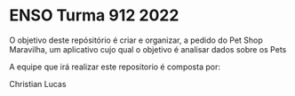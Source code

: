 # ENSO Turma 912 2022

 O objetivo deste repósitório é criar e organizar, a pedido do Pet Shop Maravilha, um aplicativo cujo qual o objetivo é analisar
dados sobre os Pets

  A equipe que irá realizar este repositorio é composta por:

   Christian Lucas